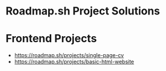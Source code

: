 # Roadmap.sh Project Solutions

# Frontend Projects

- https://roadmap.sh/projects/single-page-cv
- https://roadmap.sh/projects/basic-html-website
